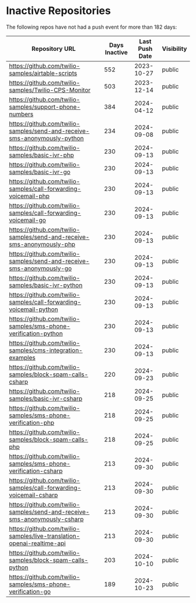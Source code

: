 # Inactive Repositories

The following repos have not had a push event for more than 182 days:

| Repository URL | Days Inactive | Last Push Date | Visibility |
| --- | --- | --- | --- |
| https://github.com/twilio-samples/airtable-scripts | 552 | 2023-10-27 | public |
| https://github.com/twilio-samples/Twilio-CPS-Monitor | 503 | 2023-12-14 | public |
| https://github.com/twilio-samples/support-phone-numbers | 384 | 2024-04-12 | public |
| https://github.com/twilio-samples/send-and-receive-sms-anonymously-python | 234 | 2024-09-08 | public |
| https://github.com/twilio-samples/basic-ivr-php | 230 | 2024-09-13 | public |
| https://github.com/twilio-samples/basic-ivr-go | 230 | 2024-09-13 | public |
| https://github.com/twilio-samples/call-forwarding-voicemail-php | 230 | 2024-09-13 | public |
| https://github.com/twilio-samples/call-forwarding-voicemail-go | 230 | 2024-09-13 | public |
| https://github.com/twilio-samples/send-and-receive-sms-anonymously-php | 230 | 2024-09-13 | public |
| https://github.com/twilio-samples/send-and-receive-sms-anonymously-go | 230 | 2024-09-13 | public |
| https://github.com/twilio-samples/basic-ivr-python | 230 | 2024-09-13 | public |
| https://github.com/twilio-samples/call-forwarding-voicemail-python | 230 | 2024-09-13 | public |
| https://github.com/twilio-samples/sms-phone-verification-python | 230 | 2024-09-13 | public |
| https://github.com/twilio-samples/cms-integration-examples | 230 | 2024-09-13 | public |
| https://github.com/twilio-samples/block-spam-calls-csharp | 220 | 2024-09-23 | public |
| https://github.com/twilio-samples/basic-ivr-csharp | 218 | 2024-09-25 | public |
| https://github.com/twilio-samples/sms-phone-verification-php | 218 | 2024-09-25 | public |
| https://github.com/twilio-samples/block-spam-calls-php | 218 | 2024-09-25 | public |
| https://github.com/twilio-samples/sms-phone-verification-csharp | 213 | 2024-09-30 | public |
| https://github.com/twilio-samples/call-forwarding-voicemail-csharp | 213 | 2024-09-30 | public |
| https://github.com/twilio-samples/send-and-receive-sms-anonymously-csharp | 213 | 2024-09-30 | public |
| https://github.com/twilio-samples/live-translation-openai-realtime-api | 213 | 2024-09-30 | public |
| https://github.com/twilio-samples/block-spam-calls-python | 203 | 2024-10-10 | public |
| https://github.com/twilio-samples/sms-phone-verification-go | 189 | 2024-10-23 | public |
